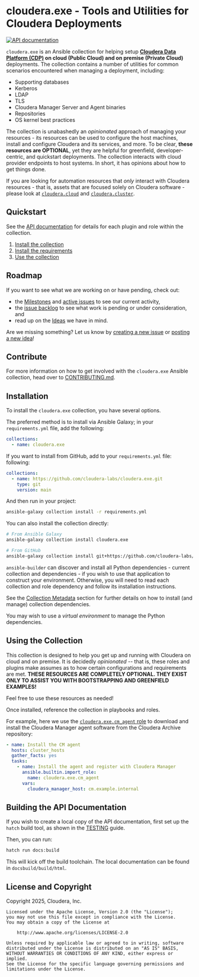 # cloudera.exe - Tools and Utilities for Cloudera Deployments

[![API documentation](https://github.com/cloudera-labs/cloudera.exe/actions/workflows/publish_docs.yml/badge.svg?branch=main&event=push)](https://github.com/cloudera-labs/cloudera.exe/actions/workflows/publish_docs.yml)

`cloudera.exe` is an Ansible collection for helping setup **[Cloudera Data Platform (CDP)](https://www.cloudera.com/products/cloudera-data-platform.html) on cloud (Public Cloud) and on premise (Private Cloud)** deployments. The collection contains a number of utilities for common scenarios encountered when managing a deployment, including:

* Supporting databases
* Kerberos
* LDAP
* TLS
* Cloudera Manager Server and Agent binaries
* Repositories
* OS kernel best practices

The collection is unabashedly an _opinionated_ approach of managing your resources - its resources can be used to configure the host machines, install and configure Cloudera and its services, and more. To be clear, **these resources are OPTIONAL**, yet they are helpful for greenfield, developer-centric, and quickstart deployments.  The collection interacts with cloud provider endpoints to host systems. In short, it has opinions about how to get things done.

If you are looking for automation resources that _only_ interact with Cloudera resources - that is, assets that are focused solely on Cloudera software - please look at [`cloudera.cloud`](https://github.com/cloudera-labs/cloudera.cloud) and [`cloudera.cluster`](https://github.com/cloudera-labs/cloudera.cluster).

## Quickstart

See the [API documentation](https://cloudera-labs.github.io/cloudera.exe/) for details for each plugin and role within the collection.

1. [Install the collection](#installation)
2. [Install the requirements](#requirements)
3. [Use the collection](#using-the-collection)

## Roadmap

If you want to see what we are working on or have pending, check out:

* the [Milestones](https://github.com/cloudera-labs/cloudera.exe/milestones) and [active issues](https://github.com/cloudera-labs/cloudera.exe/issues?q=is%3Aissue+is%3Aopen+milestone%3A*) to see our current activity,
* the [issue backlog](https://github.com/cloudera-labs/cloudera.exe/issues?q=is%3Aopen+is%3Aissue+no%3Amilestone) to see what work is pending or under consideration, and
* read up on the [Ideas](https://github.com/cloudera-labs/cloudera.exe/discussions/categories/ideas) we have in mind.

Are we missing something? Let us know by [creating a new issue](https://github.com/cloudera-labs/cloudera.exe/issues/new) or [posting a new idea](https://github.com/cloudera-labs/cloudera.exe/discussions/new?category=ideas)!

## Contribute

For more information on how to get involved with the `cloudera.exe` Ansible collection, head over to [CONTRIBUTING.md](CONTRIBUTING.md).

## Installation

To install the `cloudera.exe` collection, you have several options.

The preferred method is to install via Ansible Galaxy; in your `requirements.yml` file, add the following:

```yaml
collections:
  - name: cloudera.exe
```

If you want to install from GitHub, add to your `requirements.yml` file:
following:

```yaml
collections:
  - name: https://github.com/cloudera-labs/cloudera.exe.git
    type: git
    version: main
```

And then run in your project:

```bash
ansible-galaxy collection install -r requirements.yml
```

You can also install the collection directly:

```bash
# From Ansible Galaxy
ansible-galaxy collection install cloudera.exe
```

```bash
# From GitHub
ansible-galaxy collection install git+https://github.com/cloudera-labs/cloudera.exe.git@main
```

`ansible-builder` can discover and install all Python dependencies - current collection and dependencies - if you wish to use that application to construct your environment. Otherwise, you will need to read each collection and role dependency and follow its installation instructions.

See the [Collection Metadata](https://ansible.readthedocs.io/projects/builder/en/latest/collection_metadata/) section for further details on how to install (and manage) collection dependencies.

You may wish to use a _virtual environment_ to manage the Python dependencies.

## Using the Collection

This collection is designed to help you get up and running with Cloudera on cloud and on premise.  It is decidedly _opinionated_ -- that is, these roles and plugins make assumes as to how certain configurations and requirements are met. **THESE RESOURCES ARE COMPLETELY OPTIONAL. THEY EXIST ONLY TO ASSIST YOU WITH BOOTSTRAPPING AND GREENFIELD EXAMPLES!**

Feel free to use these resources as needed!

Once installed, reference the collection in playbooks and roles.

For example, here we use the
[`cloudera.exe.cm_agent` role](https://github.com/cloudera-labs/cloudera.exe/tree/main/roles/cm_agent) to download and install the Cloudera Manager agent software from the Cloudera Archive repository:

```yaml
- name: Install the CM agent
  hosts: cluster_hosts
  gather_facts: yes
  tasks:
    - name: Install the agent and register with Cloudera Manager
      ansible.builtin.import_role:
        name: cloudera.exe.cm_agent
      vars:
        cloudera_manager_host: cm.example.internal
```

## Building the API Documentation

If you wish to create a local copy of the API documentation, first set up the `hatch` build tool, as shown in the [TESTING](./TESTING.md) guide.

Then, you can run:

```bash
hatch run docs:build
```

This will kick off the build toolchain. The local documentation can be found in `docsbuild/build/html`.

## License and Copyright

Copyright 2025, Cloudera, Inc.

```
Licensed under the Apache License, Version 2.0 (the "License");
you may not use this file except in compliance with the License.
You may obtain a copy of the License at

    http://www.apache.org/licenses/LICENSE-2.0

Unless required by applicable law or agreed to in writing, software
distributed under the License is distributed on an "AS IS" BASIS,
WITHOUT WARRANTIES OR CONDITIONS OF ANY KIND, either express or implied.
See the License for the specific language governing permissions and
limitations under the License.
```
